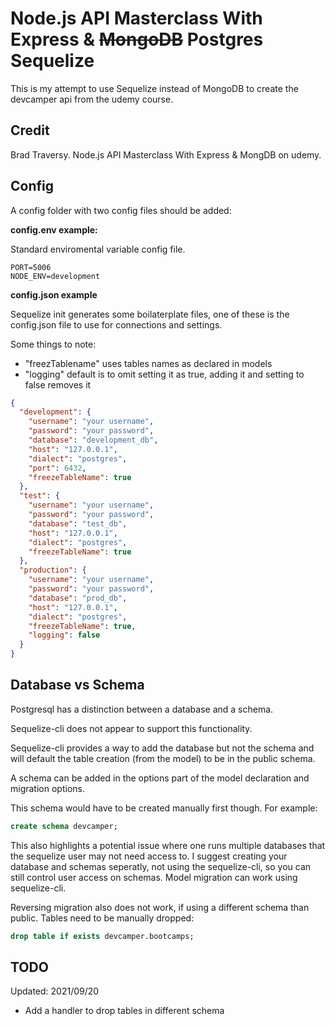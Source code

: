# Node.js API Masterclass With Express & ~~MongoDB~~ Postgres Sequelize

This is my attempt to use Sequelize instead of MongoDB to create the devcamper api from the udemy course.

## Credit

Brad Traversy. Node.js API Masterclass With Express & MongDB on udemy.

## Config

A config folder with two config files should be added:

**config.env example:**

Standard enviromental variable config file.

```
PORT=5006
NODE_ENV=development
```

**config.json example**

Sequelize init generates some boilaterplate files, one of these is the config.json file to use for connections and settings.

Some things to note:

- "freezTablename" uses tables names as declared in models
- "logging" default is to omit setting it as true, adding it and setting to false removes it

```json
{
  "development": {
    "username": "your username",
    "password": "your password",
    "database": "development_db",
    "host": "127.0.0.1",
    "dialect": "postgres",
    "port": 6432,
    "freezeTableName": true
  },
  "test": {
    "username": "your username",
    "password": "your password",
    "database": "test_db",
    "host": "127.0.0.1",
    "dialect": "postgres",
    "freezeTableName": true
  },
  "production": {
    "username": "your username",
    "password": "your password",
    "database": "prod_db",
    "host": "127.0.0.1",
    "dialect": "postgres",
    "freezeTableName": true,
    "logging": false
  }
}
```

## Database vs Schema

Postgresql has a distinction between a database and a schema.

Sequelize-cli does not appear to support this functionality.

Sequelize-cli provides a way to add the database but not the schema and will default the table creation (from the model) to be in the public schema.

A schema can be added in the options part of the model declaration and migration options.

This schema would have to be created manually first though. For example:

```sql
create schema devcamper;
```

This also highlights a potential issue where one runs multiple databases that the sequelize user may not need access to. I suggest creating your database and schemas seperatly, not using the sequelize-cli, so you can still control user access on schemas. Model migration can work using sequelize-cli.

Reversing migration also does not work, if using a different schema than public. Tables need to be manually dropped:

```sql
drop table if exists devcamper.bootcamps;
```

## TODO

Updated: 2021/09/20

- Add a handler to drop tables in different schema
